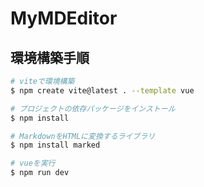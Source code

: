 # MyMDEditor

## 環境構築手順

```bash
# viteで環境構築
$ npm create vite@latest . --template vue

# プロジェクトの依存パッケージをインストール
$ npm install

# MarkdownをHTMLに変換するライブラリ
$ npm install marked

# vueを実行
$ npm run dev
```